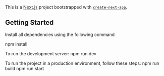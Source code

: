 This is a [Next.js](https://nextjs.org) project bootstrapped with [`create-next-app`](https://nextjs.org/docs/app/api-reference/cli/create-next-app).

## Getting Started

Install all dependencies using the following command

npm install

To run the development server:
npm run dev

To run the project in a production environment, follow these steps:
npm run build 
npm run start 

